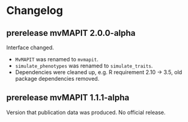# Changelog

## prerelease mvMAPIT 2.0.0-alpha
Interface changed.
* `MvMAPIT` was renamed to `mvmapit`.
* `simulate_phenotypes` was renamed to `simulate_traits`.
* Dependencies were cleaned up, e.g. R requirement 2.10 -> 3.5, old package dependencies removed.

## prerelease mvMAPIT 1.1.1-alpha
Version that publication data was produced. No official release.

